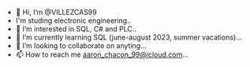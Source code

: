 - 👋 Hi, I’m @VILLEZCAS99
- I'm studing electronic engineering..
- 👀 I’m interested in SQL, C# and PLC..
- 🌱 I’m currently learning  SQL (june-august 2023, summer vacations)...
- 💞️ I’m looking to collaborate on anyting...
- 📫 How to reach me aaron_chacon_99@icloud.com...

<!---
VILLEZCAS99/VILLEZCAS99 is a ✨ special ✨ repository because its `README.md` (this file) appears on your GitHub profile.
You can click the Preview link to take a look at your changes.
--->
